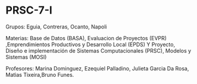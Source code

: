 # PRSC-7-I
Grupos: Eguia, Contreras, Ocanto, Napoli

Materias: Base de Datos (BASA), Evaluacion de Proyectos (EVPR) ,Emprendimientos Productivos y Desarrollo Local (EPDS) Y Proyecto, Diseño e implementación de Sistemas Computacionales (PRSC), Modelos y Sistemas (MOSI)

Profesores: Marina Dominguez, Ezequiel Palladino, Julieta Garcia Da Rosa, Matìas Tixeira,Bruno Funes.
